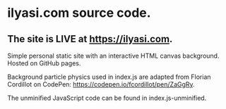 # ilyasi.com source code.

The site is LIVE at https://ilyasi.com.
---

Simple personal static site with an interactive HTML canvas background. Hosted on GitHub pages.

Background particle physics used in index.js are adapted from Florian Cordillot on CodePen: https://codepen.io/fcordillot/pen/ZaGgRy.

The unminified JavaScript code can be found in index.js-unminified.



